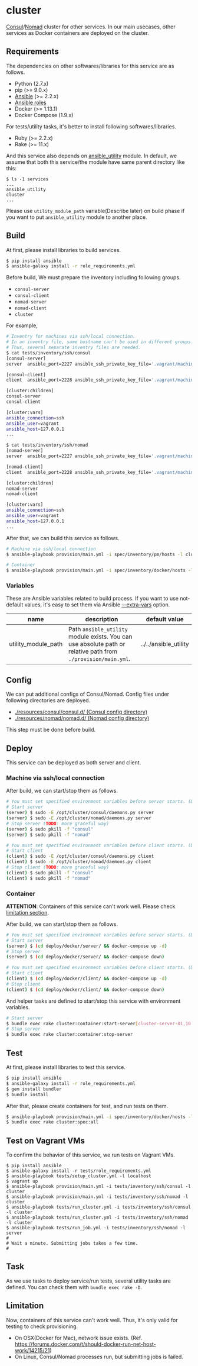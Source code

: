 cluster
=======

[Consul](https://www.consul.io/docs/)/[Nomad](https://www.nomadproject.io/docs/) cluster
for other services. In our main usecases, other services as Docker containers are deployed
on the cluster.

Requirements
------------

The dependencies on other softwares/libraries for this service are as follows.

- Python (2.7.x)
- pip (>= 9.0.x)
- [Ansible](http://docs.ansible.com/ansible/index.html) (>= 2.2.x)
- [Ansible roles](./role_requirements.yml)
- Docker (>= 1.13.1)
- Docker Compose (1.9.x)

For tests/utility tasks, it's better to install following softwares/libraries.

- Ruby (>= 2.2.x)
- Rake (>= 11.x)

And this service also depends on [ansible_utility](https://github.com/FGtatsuro/ansible_utility) module.
In default, we assume that both this service/the module have same parent directory like this:

```
$ ls -1 services
...
ansible_utility
cluster
...
```

Please use `utility_module_path` variable(Describe later) on build phase if you want to put `ansible_utility` module to another place.

Build
-----

At first, please install libraries to build services.

```bash
$ pip install ansible
$ ansible-galaxy install -r role_requirements.yml
```

Before build, We must prepare the inventory including following groups.

- `consul-server`
- `consul-client`
- `nomad-server`
- `nomad-client`
- `cluster`

For example,

```bash
# Inventry for machines via ssh/local connection.
# In an inventry file, same hostname can't be used in different groups.
# Thus, several separate inventry files are needed.
$ cat tests/inventory/ssh/consul
[consul-server]
server  ansible_port=2227 ansible_ssh_private_key_file='.vagrant/machines/server/virtualbox/private_key'

[consul-client]
client  ansible_port=2228 ansible_ssh_private_key_file='.vagrant/machines/client/virtualbox/private_key'

[cluster:children]
consul-server
consul-client

[cluster:vars]
ansible_connection=ssh
ansible_user=vagrant
ansible_host=127.0.0.1
...

$ cat tests/inventory/ssh/nomad
[nomad-server]
server  ansible_port=2227 ansible_ssh_private_key_file='.vagrant/machines/server/virtualbox/private_key'

[nomad-client]
client  ansible_port=2228 ansible_ssh_private_key_file='.vagrant/machines/client/virtualbox/private_key'

[cluster:children]
nomad-server
nomad-client

[cluster:vars]
ansible_connection=ssh
ansible_user=vagrant
ansible_host=127.0.0.1
...
```

After that, we can build this service as follows.

```bash
# Machine via ssh/local connection
$ ansible-playbook provision/main.yml -i spec/inventory/pm/hosts -l cluster

# Container
$ ansible-playbook provision/main.yml -i spec/inventory/docker/hosts -l cluster
```

### Variables

These are Ansible variables related to build process.
If you want to use not-default values, it's easy to set them via Ansible [--extra-vars](http://docs.ansible.com/ansible/playbooks_variables.html#passing-variables-on-the-command-line) option.

|name|description|default value|
|---|---|---|
|utility_module_path|Path `ansible_utility` module exists. You can use absolute path or relative path from `./provision/main.yml`.|../../ansible_utility|

Config
------

We can put additional configs of Consul/Nomad. Config files under following directories are deployed.

- [./resources/consul/consul.d/ (Consul config directory)](./resources/consul/consul.d/)
- [./resources/nomad/nomad.d/ (Nomad config directory)](./resources/nomad/nomad.d/)

This step must be done before build.

Deploy
------

This service can be deployed as both server and client.

### Machine via ssh/local connection

After build, we can start/stop them as follows.

```bash
# You must set specified environment variables before server starts. (Describe later)
# Start server
(server) $ sudo -E /opt/cluster/consul/daemons.py server
(server) $ sudo -E /opt/cluster/nomad/daemons.py server
# Stop server (TODO: more graceful way)
(server) $ sudo pkill -f "consul"
(server) $ sudo pkill -f "nomad"

# You must set specified environment variables before client starts. (Describe later)
# Start client
(client) $ sudo -E /opt/cluster/consul/daemons.py client
(client) $ sudo -E /opt/cluster/nomad/daemons.py client
# Stop client (TODO: more graceful way)
(client) $ sudo pkill -f "consul"
(client) $ sudo pkill -f "nomad"
```

### Container

**ATTENTION**: Containers of this service can't work well. Please check [limitation section](#Limitation).

After build, we can start/stop them as follows.

```bash
# You must set specified environment variables before server starts. (Describe later)
# Start server
(server) $ (cd deploy/docker/server/ && docker-compose up -d)
# Stop server
(server) $ (cd deploy/docker/server/ && docker-compose down)

# You must set specified environment variables before client starts. (Describe later)
# Start client
(client) $ (cd deploy/docker/client/ && docker-compose up -d)
# Stop client
(client) $ (cd deploy/docker/client/ && docker-compose down)
```

And helper tasks are defined to start/stop this service with environment variables.

```bash
# Start server
$ bundle exec rake cluster:container:start-server[cluster-server-01,10.0.0.212]
# Stop server
$ bundle exec rake cluster:container:stop-server
```

Test
----

At first, please install libraries to test this service.

```bash
$ pip install ansible
$ ansible-galaxy install -r role_requirements.yml
$ gem install bundler
$ bundle install
```

After that, please create containers for test, and run tests on them.

```bash
$ ansible-playbook provision/main.yml -i spec/inventory/docker/hosts -l cluster
$ bundle exec rake cluster:spec:all
```

Test on Vagrant VMs
-------------------

To confirm the behavior of this service, we run tests on Vagrant VMs.

```
$ pip install ansible
$ ansible-galaxy install -r tests/role_requirements.yml
$ ansible-playbook tests/setup_cluster.yml -l localhost
$ vagrant up
$ ansible-playbook provision/main.yml -i tests/inventory/ssh/consul -l cluster
$ ansible-playbook provision/main.yml -i tests/inventory/ssh/nomad -l cluster
$ ansible-playbook tests/run_cluster.yml -i tests/inventory/ssh/consul -l cluster
$ ansible-playbook tests/run_cluster.yml -i tests/inventory/ssh/nomad -l cluster
$ ansible-playbook tests/run_job.yml -i tests/inventory/ssh/nomad -l server
#
# Wait a minute. Submitting jobs takes a few time.
#
```

Task
----

As we use tasks to deploy service/run tests, several utility tasks are defined. You can check them with `bundle exec rake -D`.

Limitation
----------

Now, containers of this service can't work well. Thus, it's only valid for testing to check provisioning.

- On OSX(Docker for Mac), network issue exists. (Ref. https://forums.docker.com/t/should-docker-run-net-host-work/14215/21)
- On Linux, Consul/Nomad processes run, but submitting jobs is failed.

